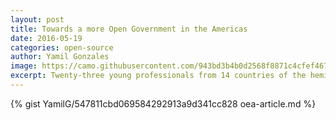 ```yaml
---
layout: post
title: Towards a more Open Government in the Americas
date: 2016-05-19
categories: open-source
author: Yamil Gonzales
image: https://camo.githubusercontent.com/943bd3b4b0d2568f8871c4cfef467c03fd82a8c6/687474703a2f2f692e696d6775722e636f6d2f3378694944704e2e6a7067
excerpt: Twenty-three young professionals from 14 countries of the hemisphere met in Osprey Point, Washington, this month to join a global network of change agents...
---
```

{% gist YamilG/547811cbd069584292913a9d341cc828 oea-article.md %}
